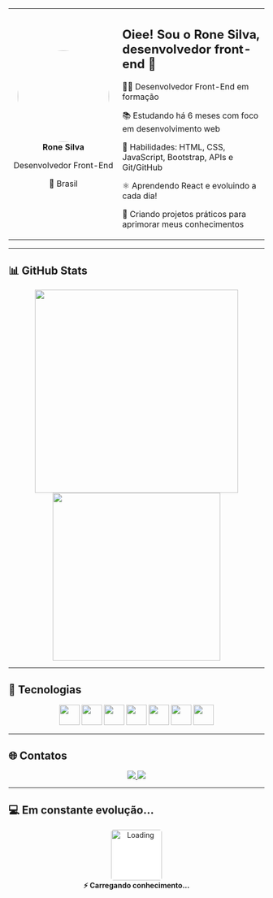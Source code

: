 <table>
  <tr>
    <td width="200px" align="center">
      <img src="https://github.com/RoneT9.png" width="180px" style="border-radius: 50%;" />
      <br />
      <strong>Rone Silva</strong>
      <p>Desenvolvedor Front-End</p>
      <p>📍 Brasil</p>
    </td>
    <td>
      <h2>Oiee! Sou o Rone Silva, desenvolvedor front-end 👋</h2>
      <p>👨‍💻 Desenvolvedor Front-End em formação</p>
      <p>📚 Estudando há 6 meses com foco em desenvolvimento web</p>
      <p>🚀 Habilidades: HTML, CSS, JavaScript, Bootstrap, APIs e Git/GitHub</p>
      <p>⚛️ Aprendendo React e evoluindo a cada dia!</p>
      <p>🔧 Criando projetos práticos para aprimorar meus conhecimentos</p>
    </td>
  </tr>
</table>

---

## 📊 GitHub Stats

<p align="center">
  <img src="https://github-readme-stats.vercel.app/api?username=RoneT9&show_icons=true&theme=radical" width="400"/>
  <img src="https://github-readme-stats.vercel.app/api/top-langs/?username=RoneT9&layout=compact&theme=radical" width="330"/>
</p>

---

## 🚀 Tecnologias

<p align="center">
  <img src="https://cdn.jsdelivr.net/gh/devicons/devicon/icons/html5/html5-original.svg" width="40"/>
  <img src="https://cdn.jsdelivr.net/gh/devicons/devicon/icons/css3/css3-original.svg" width="40"/>
  <img src="https://cdn.jsdelivr.net/gh/devicons/devicon/icons/javascript/javascript-original.svg" width="40"/>
  <img src="https://cdn.jsdelivr.net/gh/devicons/devicon/icons/bootstrap/bootstrap-original.svg" width="40"/>
  <img src="https://cdn.jsdelivr.net/gh/devicons/devicon/icons/react/react-original.svg" width="40"/>
  <img src="https://cdn.jsdelivr.net/gh/devicons/devicon/icons/git/git-original.svg" width="40"/>
  <img src="https://cdn.jsdelivr.net/gh/devicons/devicon/icons/github/github-original.svg" width="40"/>
</p>

---

## 🌐 Contatos

<p align="center">
  <a href="https://www.linkedin.com/in/rone-silva-b67584316/">
    <img src="https://img.shields.io/badge/LinkedIn-0077B5?style=for-the-badge&logo=linkedin&logoColor=white" />
  </a>
  <a href="mailto:ronesilva50ads@gmail.com">
    <img src="https://img.shields.io/badge/Gmail-D14836?style=for-the-badge&logo=gmail&logoColor=white" />
  </a>
</p>

---

## 💻 Em constante evolução...
<p align="center">
  <img src="https://media.giphy.com/media/3oEjI6SIIHBdRxXI40/giphy.gif" width="100" alt="Loading" style="border-radius: 5px; background-color: white;" />
  <br />
  <strong>⚡ Carregando conhecimento...</strong>
</p>


